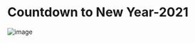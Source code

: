 # Countdown to New Year-2021

![image](https://github.com/VladimirSaenko/Countdown-to-New-Year-2021/assets/56477695/0960f570-7502-4b95-a9da-0cc4c8c2df70)
